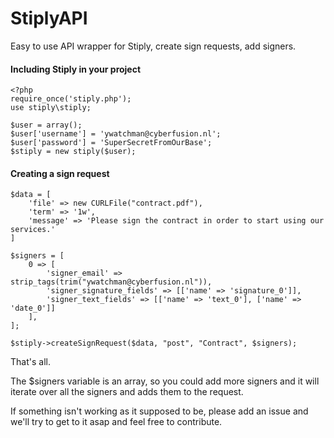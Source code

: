 # StiplyAPI
Easy to use API wrapper for Stiply, create sign requests, add signers.


#### Including Stiply in your project

    <?php
    require_once('stiply.php');
    use stiply\stiply;
    
    $user = array();
    $user['username'] = 'ywatchman@cyberfusion.nl';
    $user['password'] = 'SuperSecretFromOurBase';
    $stiply = new stiply($user);
    
#### Creating a sign request
    
    $data = [
        'file' => new CURLFile("contract.pdf"),
        'term' => '1w',
        'message' => 'Please sign the contract in order to start using our services.'
    ]
    
    $signers = [
        0 => [
            'signer_email' => strip_tags(trim("ywatchman@cyberfusion.nl")),
            'signer_signature_fields' => [['name' => 'signature_0']],
            'signer_text_fields' => [['name' => 'text_0'], ['name' => 'date_0']]
        ],
    ];
    
    $stiply->createSignRequest($data, "post", "Contract", $signers);
    
That's all.

The $signers variable is an array, so you could add more signers and it will iterate over all the signers and adds them to the request.

If something isn't working as it supposed to be, please add an issue and we'll try to get to it asap and feel free to contribute.